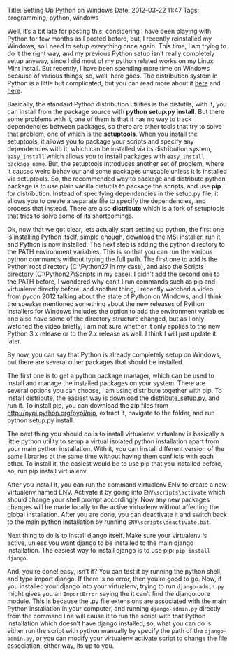 Title: Setting Up Python on Windows
Date: 2012-03-22 11:47
Tags: programming, python, windows


Well, it’s a bit late for posting this, considering I have been playing
with Python for few months as I posted before, but, I recently
reinstalled my Windows, so I need to setup everything once again. This
time, I am trying to do it the right way, and my previous Python setup
isn’t really completely setup anyway, since I did most of my python
related works on my Linux Mint install. But recently, I have been
spending more time on Windows because of various things, so, well, here
goes. The distribution system in Python is a little but complicated, but
you can read more about it [here][link1] and [here][link2].

Basically, the standard Python distribution utilities is the distutils,
with it, you can install from the package source with **python setup.py
install**. But there some problems with it, one of them is that it has
no way to track dependencies between packages, so there are other tools
that try to solve that problem, one of which is the **setuptools**. When
you install the setuptools, it allows you to package your scripts and
specify any dependencies with it, which can be installed via its
distribution system, `easy_install` which allows you to install
packages with `easy_install package_name`. But, the setuptools
introduces another set of problem, where it causes weird behaviour and
some packages unusable unless it is installed via setuptools. So, the
recommended way to package and distribute python package is to use plain
vanilla distutils to package the scripts, and use **pip** for
distribution. Instead of specifying dependencies in the setup.py file,
it allows you to create a separate file to specify the dependencies, and
process that instead. There are also **distribute** which is a fork of
setuptools that tries to solve some of its shortcomings.

Ok, now that we got clear, lets actually start setting up python, the
first one is installing Python itself, simple enough, download the MSI
installer, run it, and Python is now installed. The next step is adding
the python directory to the PATH environment variables. This is so that
you can run the various python commands without typing the full path.
The first one to add is the Python root directory (C:\\Python27 in my
case), and also the Scripts directory (C:\\Python27\\Scripts in my case). I
didn’t add the second one to the PATH before, I wondered why can’t I run
commands such as pip and virtualenv directly before. and another thing,
I recently watched a video from pycon 2012 talking about the state of
Python on Windows, and I think the speaker mentioned something about the
new releases of Python installers for Windows includes the option to add
the environment variables and also have some of the directory structure
changed, but as I only watched the video briefly, I am not sure whether
it only applies to the new Python 3.x release or to the 2.x release as
well. I think I will just update it later.

By now, you can say that Python is already completely setup on Windows,
but there are several other packages that should be installed.

The first one is to get a python package manager, which can be used to
install and manage the installed packages on your system. There are
several options you can choose, I am using distribute together with pip.
To install distribute, the easiest way is download the
[distribute_setup.py][link3], and run it. To install pip, you can download
the zip files from http://pypi.python.org/pypi/pip, extract it, navigate
to the folder, and run python setup.py install.

The next thing you should do is to install virtualenv. virtualenv is
basically a little python utility to setup a virtual isolated python
installation apart from your main python installation. With it, you can
install different version of the same libraries at the same time without
having them conflicts with each other. To install it, the easiest would
be to use pip that you installed before, so, run pip install virtualenv.

After you install it, you can run the command virtualenv ENV to create a
new virtualenv named ENV. Activate it by going into `ENV\scripts\activate`
which should change your shell prompt accordingly. Now any new packages
changes will be made locally to the active virtualenv without affecting
the global installation. After you are done, you can deactivate it and
switch back to the main python installation by running
`ENV\scripts\deactivate.bat`.

Next thing to do is to install django itself. Make sure your virtualenv
is active, unless you want django to be installed to the main django
installation. The easiest way to install django is to use pip: `pip install django`.

And, you’re done! easy, isn’t it? You can test it by running the python
shell, and type import django. If there is no error, then you’re good to
go. Now, if you installed your django into your virtualenv, trying to
run `django-admin.py` might gives you an `ImportError` saying the it can’t
find the django.core module. This is because the .py file extensions are
associated with the main Python installation in your computer, and
running `django-admin.py` directly from the command line will cause it to
run the script with that Python installation which doesn’t have django
installed, so, what you can do is either run the script with python
manually by specify the path of the `django-admin.py`, or you can modify
your virtualenv activate script to change the file association, either
way, its up to you.

[link1]: http://www.b-list.org/weblog/2008/dec/14/packaging/
[link2]: http://blog.ianbicking.org/2008/12/14/a-few-corrections-to-on-packaging/
[link3]: http://python-distribute.org/distribute_setup.py
